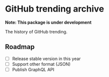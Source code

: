 # GitHub trending archive
**Note: This package is under development**

The history of GitHub trending.

## Roadmap
- [ ] Release stable version in this year
- [ ] Support other format (JSON)
- [ ] Publish GraphQL API

